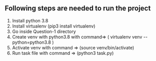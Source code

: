 ## Following steps are needed to run the project

1. Install python 3.8
2. Install virtualenv (pip3 install virtualenv)
3. Go inside Question-1 directory
4. Create venv with python3.8 with command=> ( virtualenv venv --python=python3.8 )
5. Activate venv with command => (source venv/bin/activate)
6. Run task file with command => (python3 task.py)
